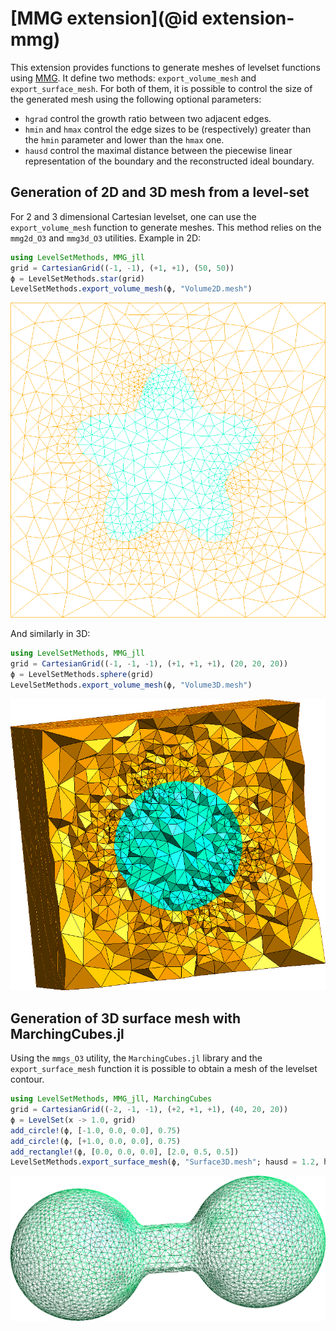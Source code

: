 # [MMG extension](@id extension-mmg)

This extension provides functions to generate meshes of levelset functions using [MMG](https://www.mmgtools.org/).
It define two methods: `export_volume_mesh` and `export_surface_mesh`.
For both of them, it is possible to control the size of the generated mesh using the following optional parameters:

- `hgrad` control the growth ratio between two adjacent edges.
- `hmin` and `hmax` control the edge sizes to be (respectively) greater than the `hmin` parameter and lower than the `hmax` one.
- `hausd` control the maximal distance between the piecewise linear representation of the boundary and the reconstructed ideal boundary.

## Generation of 2D and 3D mesh from a level-set

For 2 and 3 dimensional Cartesian levelset, one can use the `export_volume_mesh` function to generate meshes.
This method relies on the `mmg2d_O3` and `mmg3d_O3` utilities.
Example in 2D:

```julia
using LevelSetMethods, MMG_jll
grid = CartesianGrid((-1, -1), (+1, +1), (50, 50))
ϕ = LevelSetMethods.star(grid)
LevelSetMethods.export_volume_mesh(ϕ, "Volume2D.mesh")
```

![Volume2D](Volume2D.png)

And similarly in 3D:

```julia
using LevelSetMethods, MMG_jll
grid = CartesianGrid((-1, -1, -1), (+1, +1, +1), (20, 20, 20))
ϕ = LevelSetMethods.sphere(grid)
LevelSetMethods.export_volume_mesh(ϕ, "Volume3D.mesh")
```

![Volume3D](Volume3D.png)

## Generation of 3D surface mesh with MarchingCubes.jl

Using the `mmgs_O3` utility, the `MarchingCubes.jl` library and the `export_surface_mesh` function it is possible to obtain a mesh of the levelset contour.

```julia
using LevelSetMethods, MMG_jll, MarchingCubes
grid = CartesianGrid((-2, -1, -1), (+2, +1, +1), (40, 20, 20))
ϕ = LevelSet(x -> 1.0, grid)
add_circle!(ϕ, [-1.0, 0.0, 0.0], 0.75)
add_circle!(ϕ, [+1.0, 0.0, 0.0], 0.75)
add_rectangle!(ϕ, [0.0, 0.0, 0.0], [2.0, 0.5, 0.5])
LevelSetMethods.export_surface_mesh(ϕ, "Surface3D.mesh"; hausd = 1.2, hmax = 1.0)
```

![Surface3D](Surface3D.png)
